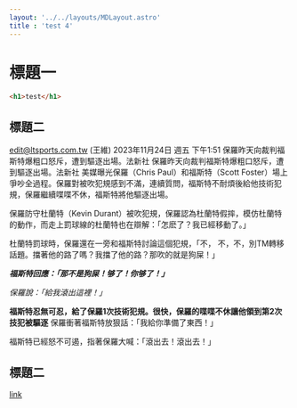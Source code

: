 ```yaml
---
layout: '../../layouts/MDLayout.astro'
title : 'test 4'
---
```

# 標題一

```html
<h1>test</h1>
```

## 標題二
edit@ltsports.com.tw (王維)
2023年11月24日 週五 下午1:51
保羅昨天向裁判福斯特爆粗口怒斥，遭到驅逐出場。法新社
保羅昨天向裁判福斯特爆粗口怒斥，遭到驅逐出場。法新社
美媒曝光保羅（Chris Paul）和福斯特（Scott Foster）場上爭吵全過程。保羅對被吹犯規感到不滿，連續質問，福斯特不耐煩後給他技術犯規，保羅繼續喋喋不休，福斯特將他驅逐出場。

保羅防守杜蘭特（Kevin Durant）被吹犯規，保羅認為杜蘭特假摔，模仿杜蘭特的動作，而走上罰球線的杜蘭特也在辯解：「怎麽了？我已經移動了。」

杜蘭特罰球時，保羅還在一旁和福斯特討論這個犯規，「不， 不，不，別TM轉移話題。擋著他的路了嗎？我擋了他的路？那吹的就是狗屎！」

***福斯特回應：「那不是狗屎！够了！你够了！」***

*保羅說：「給我滾出這裡！」*

**福斯特忍無可忍，給了保羅1次技術犯規。很快，保羅的喋喋不休讓他領到第2次技犯被驅逐**
保羅衝著福斯特放狠話：「我給你準備了東西！」

福斯特已經怒不可遏，指著保羅大喊：「滾出去！滾出去！」

## 標題二

[link](https://tw.yahoo.com)